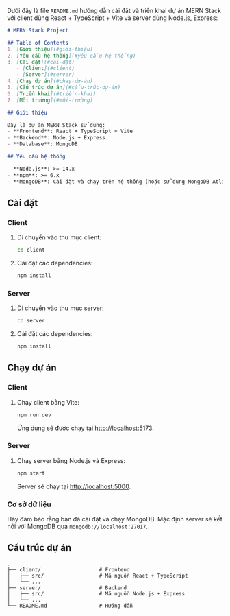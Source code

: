 Dưới đây là file `README.md` hướng dẫn cài đặt và triển khai dự án MERN Stack với client dùng React + TypeScript + Vite và server dùng Node.js, Express:

```markdown
# MERN Stack Project

## Table of Contents
1. [Giới thiệu](#giới-thiệu)
2. [Yêu cầu hệ thống](#yêu-cầu-hệ-thống)
3. [Cài đặt](#cài-đặt)
   - [Client](#client)
   - [Server](#server)
4. [Chạy dự án](#chạy-dự-án)
5. [Cấu trúc dự án](#cấu-trúc-dự-án)
6. [Triển khai](#triển-khai)
7. [Môi trường](#môi-trường)

## Giới thiệu

Đây là dự án MERN Stack sử dụng:
- **Frontend**: React + TypeScript + Vite
- **Backend**: Node.js + Express
- **Database**: MongoDB

## Yêu cầu hệ thống

- **Node.js**: >= 14.x
- **npm**: >= 6.x
- **MongoDB**: Cài đặt và chạy trên hệ thống (hoặc sử dụng MongoDB Atlas)
```
## Cài đặt

### Client

1. Di chuyển vào thư mục client:

   ```bash
   cd client
   ```

2. Cài đặt các dependencies:

   ```bash
   npm install
   ```

### Server

1. Di chuyển vào thư mục server:

   ```bash
   cd server
   ```

2. Cài đặt các dependencies:

   ```bash
   npm install
   ```

## Chạy dự án

### Client

1. Chạy client bằng Vite:

   ```bash
   npm run dev
   ```

   Ứng dụng sẽ được chạy tại [http://localhost:5173](http://localhost:5173).

### Server

1. Chạy server bằng Node.js và Express:

   ```bash
   npm start
   ```

   Server sẽ chạy tại [http://localhost:5000](http://localhost:5000).

### Cơ sở dữ liệu

Hãy đảm bảo rằng bạn đã cài đặt và chạy MongoDB. Mặc định server sẽ kết nối với MongoDB qua `mongodb://localhost:27017`.

## Cấu trúc dự án

```
.
├── client/                   # Frontend
│   ├── src/                  # Mã nguồn React + TypeScript
│   └── ...
├── server/                   # Backend
│   ├── src/                  # Mã nguồn Node.js + Express
│   └── ...
└── README.md                 # Hướng dẫn
```


